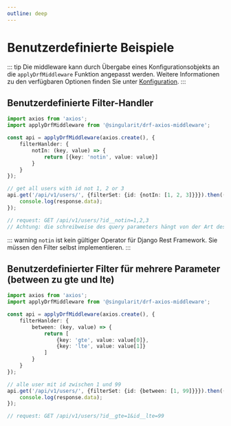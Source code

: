 ```yaml
---
outline: deep
---
```


# Benutzerdefinierte Beispiele

::: tip
Die middleware kann durch Übergabe eines Konfigurationsobjekts an die `applyDrfMiddleware` Funktion angepasst werden. Weitere Informationen zu den verfügbaren Optionen finden Sie unter [Konfiguration](./de/configuration.md).
:::

## Benutzerdefinierte Filter-Handler

```ts
import axios from 'axios';
import applyDrfMiddleware from '@singularit/drf-axios-middleware';

const api = applyDrfMiddleware(axios.create(), {
    filterHanlder: {
        notIn: (key, value) => {
            return [{key: 'notin', value: value}]
        }
    }
});

// get all users with id not 1, 2 or 3 
api.get('/api/v1/users/', {filterSet: {id: {notIn: [1, 2, 3]}}}).then((response) => {
    console.log(response.data);
});

// request: GET /api/v1/users/?id__notin=1,2,3 
// Achtung: die schreibweise des query parameters hängt von der Art des Array Serializers ab.
```

::: warning
`notin` ist kein gültiger Operator für Django Rest Framework. Sie müssen den Filter selbst implementieren.
:::

## Benutzerdefinierter Filter für mehrere Parameter (between zu gte und lte)

```ts
import axios from 'axios';
import applyDrfMiddleware from '@singularit/drf-axios-middleware';

const api = applyDrfMiddleware(axios.create(), {
    filterHanlder: {
        between: (key, value) => {
            return [
                {key: 'gte', value: value[0]},
                {key: 'lte', value: value[1]}
            ]
        }
    }
});

// alle user mit id zwischen 1 und 99
api.get('/api/v1/users/', {filterSet: {id: {between: [1, 99]}}}).then((response) => {
    console.log(response.data);
});

// request: GET /api/v1/users/?id__gte=1&id__lte=99
```
